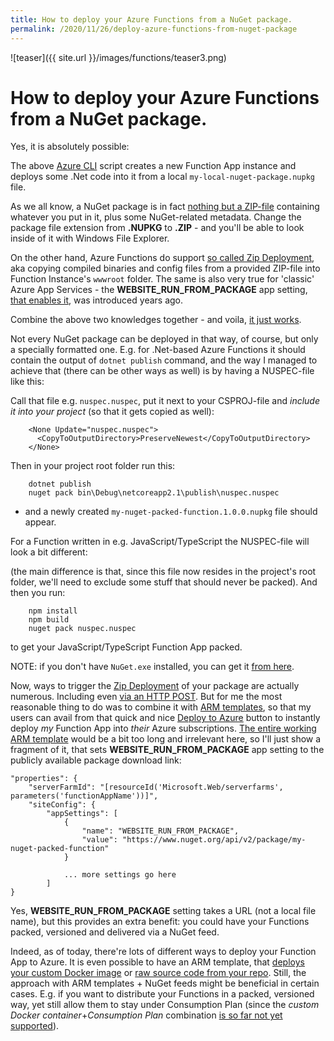 ```yaml
---
title: How to deploy your Azure Functions from a NuGet package.
permalink: /2020/11/26/deploy-azure-functions-from-nuget-package
---
```

![teaser]({{ site.url }}/images/functions/teaser3.png)
# How to deploy your Azure Functions from a NuGet package.

Yes, it is absolutely possible:

<script src="https://gist.github.com/scale-tone/234c1f148b4c25678fe0dcbfe2f26126.js"></script>

The above [Azure CLI](https://docs.microsoft.com/en-us/cli/azure/) script creates a new Function App instance and deploys some .Net code into it from a local `my-local-nuget-package.nupkg` file.

As we all know, a NuGet package is in fact [nothing but a ZIP-file](https://en.wikipedia.org/wiki/NuGet) containing whatever you put in it, plus some NuGet-related metadata. Change the package file extension from **.NUPKG** to **.ZIP** - and you'll be able to look inside of it with Windows File Explorer.

On the other hand, Azure Functions do support [so called Zip Deployment](https://docs.microsoft.com/en-us/azure/azure-functions/run-functions-from-deployment-package), aka copying compiled binaries and config files from a provided ZIP-file into Function Instance's `wwwroot` folder. The same is also very true for 'classic' Azure App Services - the **WEBSITE_RUN_FROM_PACKAGE** app setting, [that enables it](https://markheath.net/post/deploy-azure-webapp-kudu-zip-api), was introduced years ago.

Combine the above two knowledges together - and voila, [it just works](https://github.com/scale-tone/DurableFunctionsMonitor/tree/master/durablefunctionsmonitor.dotnetbackend#how-to-run).

Not every NuGet package can be deployed in that way, of course, but only a specially formatted one. E.g. for .Net-based Azure Functions it should contain the output of `dotnet publish` command, and the way I managed to achieve that (there can be other ways as well) is by having a NUSPEC-file like this:

<script src="https://gist.github.com/scale-tone/9e7910960d6803ca0dd6f8ee2e76b3b1.js"></script>

Call that file e.g. `nuspec.nuspec`, put it next to your CSPROJ-file and *include it into your project* (so that it gets copied as well):
```
    <None Update="nuspec.nuspec">
      <CopyToOutputDirectory>PreserveNewest</CopyToOutputDirectory>
    </None>
```
Then in your project root folder run this:
```
    dotnet publish
    nuget pack bin\Debug\netcoreapp2.1\publish\nuspec.nuspec
```
- and a newly created `my-nuget-packed-function.1.0.0.nupkg` file should appear.

For a Function written in e.g. JavaScript/TypeScript the NUSPEC-file will look a bit different:

<script src="https://gist.github.com/scale-tone/7b8b7cf02705d14682ac5c013dd5abc0.js"></script>

(the main difference is that, since this file now resides in the project's root folder, we'll need to exclude some stuff that should never be packed).
And then you run:
```
    npm install
    npm build
    nuget pack nuspec.nuspec
```
to get your JavaScript/TypeScript Function App packed.

NOTE: if you don't have `NuGet.exe` installed, you can get it [from here](https://www.nuget.org/downloads).

Now, ways to trigger the [Zip Deployment](https://docs.microsoft.com/en-us/azure/azure-functions/deployment-zip-push) of your package are actually numerous. Including even [via an HTTP POST](https://docs.microsoft.com/en-us/azure/azure-functions/deployment-zip-push#with-curl). But for me the most reasonable thing to do was to combine it with [ARM templates](https://docs.microsoft.com/en-us/azure/azure-resource-manager/templates/template-syntax), so that my users can avail from that quick and nice [Deploy to Azure](https://docs.microsoft.com/en-us/azure/azure-resource-manager/templates/deploy-to-azure-button) button to instantly deploy *my* Function App into *their* Azure subscriptions. [The entire working ARM template](https://github.com/scale-tone/DurableFunctionsMonitor/blob/master/durablefunctionsmonitor.dotnetbackend/arm-template.json) would be a bit too long and irrelevant here, so I'll just show a fragment of it, that sets **WEBSITE_RUN_FROM_PACKAGE** app setting to the publicly available package download link:
```
"properties": {
    "serverFarmId": "[resourceId('Microsoft.Web/serverfarms', parameters('functionAppName'))]",
    "siteConfig": {
        "appSettings": [
            {
                "name": "WEBSITE_RUN_FROM_PACKAGE",
                "value": "https://www.nuget.org/api/v2/package/my-nuget-packed-function"
            }
            
            ... more settings go here
        ]
}
```

Yes, **WEBSITE_RUN_FROM_PACKAGE** setting takes a URL (not a local file name), but this provides an extra benefit: you could have your Functions packed, versioned and delivered via a NuGet feed.

Indeed, as of today, there're lots of different ways to deploy your Function App to Azure. It is even possible to have an ARM template, that [deploys your custom Docker image](https://docs.microsoft.com/en-us/azure/azure-functions/functions-infrastructure-as-code#create-a-function-app-2) or [raw source code from your repo](https://docs.microsoft.com/en-us/azure/azure-functions/functions-infrastructure-as-code#customizing-a-deployment). Still, the approach with ARM templates + NuGet feeds might be beneficial in certain cases. E.g. if you want to distribute your Functions in a packed, versioned way, yet still allow them to stay under Consumption Plan (since the *custom Docker container*+*Consumption Plan* combination [is so far not yet supported](https://github.com/Azure/Azure-Functions/issues/1458)).